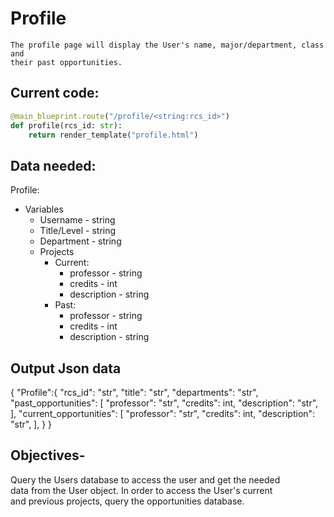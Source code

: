 # Profile
    The profile page will display the User's name, major/department, class and 
    their past opportunities. 

## Current code:  
``` Python
@main_blueprint.route("/profile/<string:rcs_id>")  
def profile(rcs_id: str):  
    return render_template("profile.html")
```

## Data needed:
Profile:
- Variables  
    - Username - string  
    - Title/Level - string  
    - Department - string  
    - Projects 
        - Current:  
            - professor - string  
            - credits - int  
            - description - string  
        - Past:  
            - professor - string  
            - credits - int  
            - description - string  


## Output Json data
{
"Profile":{
    "rcs_id": "str",
    "title": "str",
    "departments": "str",
    "past_opportunities": [
        "professor": "str",
        "credits": int,
        "description": "str",
    ],
    "current_opportunities": [
        "professor": "str",
        "credits": int,
        "description": "str",
    ],
    }
}

## Objectives-
Query the Users database to access the user and get the needed  
data from the User object. In order to access the User's current  
and previous projects, query the opportunities database.
